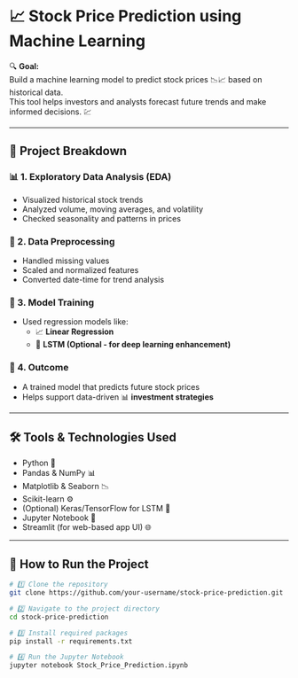 # 📈 Stock Price Prediction using Machine Learning

🔍 **Goal:**  
Build a machine learning model to predict stock prices 📉📈 based on historical data.  
This tool helps investors and analysts forecast future trends and make informed decisions. 💹

---

## 🧠 Project Breakdown

### 📊 1. Exploratory Data Analysis (EDA)
- Visualized historical stock trends
- Analyzed volume, moving averages, and volatility
- Checked seasonality and patterns in prices

### 🧹 2. Data Preprocessing
- Handled missing values
- Scaled and normalized features
- Converted date-time for trend analysis

### 🤖 3. Model Training
- Used regression models like:
  - 📈 **Linear Regression**
  - 🔁 **LSTM (Optional - for deep learning enhancement)**

### 🎯 4. Outcome
- A trained model that predicts future stock prices
- Helps support data-driven 📊 **investment strategies**

---

## 🛠️ Tools & Technologies Used

- Python 🐍  
- Pandas & NumPy 📊  
- Matplotlib & Seaborn 📉  
- Scikit-learn ⚙️  
- (Optional) Keras/TensorFlow for LSTM 🧠  
- Jupyter Notebook 📓  
- Streamlit (for web-based app UI) 🌐

---

## 🚀 How to Run the Project

```bash
# 1️⃣ Clone the repository
git clone https://github.com/your-username/stock-price-prediction.git

# 2️⃣ Navigate to the project directory
cd stock-price-prediction

# 3️⃣ Install required packages
pip install -r requirements.txt

# 4️⃣ Run the Jupyter Notebook
jupyter notebook Stock_Price_Prediction.ipynb
